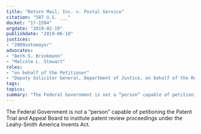 ```yaml
---
title: "Return Mail, Inc. v. Postal Service"
citation: "587 U.S. ___"
docket: "17-1594"
argdate: "2019-02-19"
publishdate: "2019-06-10"
justices:
- "2009sotomayor"
advocates:
- "Beth S. Brinkmann"
- "Malcolm L. Stewart"
roles:
- "on behalf of the Petitioner"
- "Deputy Solicitor General, Department of Justice, on behalf of the Respondents"
tags:
topics:
summary: "The Federal Government is not a “person” capable of petitioning the Patent Trial and Appeal Board to institute patent review proceedings under the Leahy-Smith America Invents Act."
---
```

The Federal Government is not a “person” capable of petitioning the Patent Trial and Appeal Board to institute patent review proceedings under the Leahy-Smith America Invents Act.